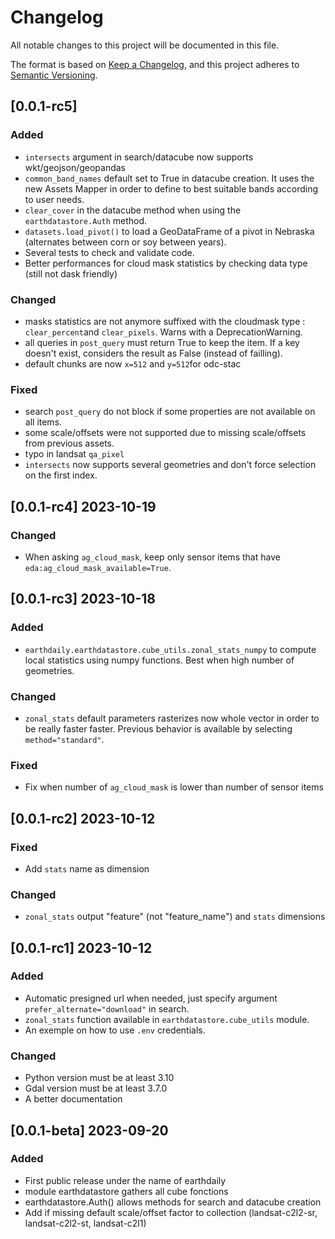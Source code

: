 # Changelog
All notable changes to this project will be documented in this file.

The format is based on [Keep a Changelog](https://keepachangelog.com/en/1.0.0/),
and this project adheres to [Semantic Versioning](https://semver.org/spec/v2.0.0.html).


## [0.0.1-rc5] 

### Added

- `intersects` argument in search/datacube now supports wkt/geojson/geopandas
- `common_band_names` default set to True in datacube creation. It uses the new Assets Mapper in order to define to best suitable bands according to user needs.
- `clear_cover` in the datacube method when using the `earthdatastore.Auth` method.
- `datasets.load_pivot()` to load a GeoDataFrame of a pivot in Nebraska (alternates between corn or soy between years).
- Several tests to check and validate code.
- Better performances for cloud mask statistics by checking data type (still not dask friendly)

### Changed

- masks statistics are not anymore suffixed with the cloudmask type : `clear_percent`and `clear_pixels`. Warns with a DeprecationWarning.
- all queries in `post_query` must return True to keep the item. If a key doesn't exist, considers the result as False (instead of failling).
- default chunks are now `x=512` and  `y=512`for odc-stac

### Fixed

- search `post_query` do not block if some properties are not available on all items.
- some scale/offsets were not supported due to missing scale/offsets from previous assets.
- typo in landsat `qa_pixel`
- `intersects` now supports several geometries and don't force selection on the first index.


## [0.0.1-rc4] 2023-10-19

### Changed

- When asking `ag_cloud_mask`, keep only sensor items that have `eda:ag_cloud_mask_available=True`.

## [0.0.1-rc3] 2023-10-18

### Added

- `earthdaily.earthdatastore.cube_utils.zonal_stats_numpy` to compute local statistics using numpy functions. Best when high number of geometries.

### Changed

- `zonal_stats` default parameters rasterizes now whole vector in order to be
really faster faster. Previous behavior is available by selecting `method="standard"`.
 
### Fixed

- Fix when number of `ag_cloud_mask` is lower than number of sensor items

## [0.0.1-rc2] 2023-10-12

### Fixed

- Add `stats` name as dimension

### Changed

- `zonal_stats` output "feature" (not "feature_name") and `stats` dimensions


## [0.0.1-rc1] 2023-10-12

### Added

- Automatic presigned url when needed, just specify argument `prefer_alternate="download"` in search.
- `zonal_stats` function available in `earthdatastore.cube_utils` module.
- An exemple on how to use `.env` credentials.

### Changed

- Python version must be at least 3.10
- Gdal version must be at least 3.7.0
- A better documentation


## [0.0.1-beta] 2023-09-20

### Added 

- First public release under the name of earthdaily
- module earthdatastore gathers all cube fonctions
- earthdatastore.Auth() allows methods for search and datacube creation
- Add if missing default scale/offset factor to collection (landsat-c2l2-sr, landsat-c2l2-st, landsat-c2l1)